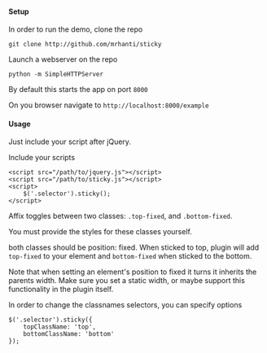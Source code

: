 #### Setup

In order to run the demo, clone the repo

    git clone http://github.com/mrhanti/sticky

Launch a webserver on the repo

    python -m SimpleHTTPServer

By default this starts the app on port `8000`

On you browser navigate to `http://localhost:8000/example`

#### Usage

Just include your script after jQuery.

Include your scripts

    <script src="/path/to/jquery.js"></script>
    <script src="/path/to/sticky.js"></script>
    <script>
        $('.selector').sticky();
    </script>

Affix toggles between two classes: `.top-fixed`, and `.bottom-fixed`.

You must provide the styles for these classes yourself.

both classes should be position: fixed. When sticked to top, plugin will add `top-fixed` to your element and `bottom-fixed` when sticked to the bottom.

Note that when setting an element's position to fixed it turns it inherits the parents width. Make sure you set a static width, or maybe support this functionality in the plugin itself.

In order to change the classnames selectors, you can specify options

    $('.selector').sticky({
        topClassName: 'top', 
        bottomClassName: 'bottom' 
    });


